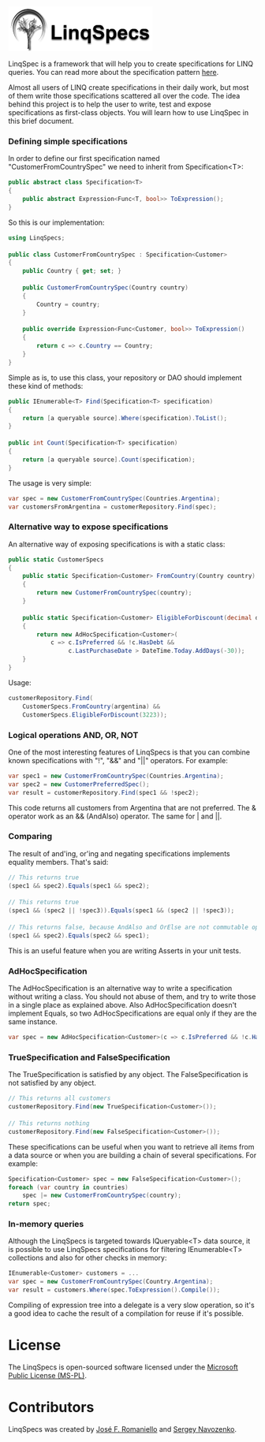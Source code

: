 ![](https://github.com/navozenko/LinqSpecs/blob/master/logo.png)

LinqSpec is a framework that will help you to create specifications for LINQ queries. You can read more about the specification pattern [here](http://en.wikipedia.org/wiki/Specification_pattern).

Almost all users of LINQ create specifications in their daily work, but most of them write those specifications scattered all over the code. The idea behind this project is to help the user to write, test and expose specifications as first-class objects. You will learn how to use LinqSpec in this brief document.

### Defining simple specifications

In order to define our first specification named "CustomerFromCountrySpec" we need to inherit from Specification\<T\>:

```csharp
public abstract class Specification<T>
{
    public abstract Expression<Func<T, bool>> ToExpression();
}
```

So this is our implementation:

```csharp
using LinqSpecs;

public class CustomerFromCountrySpec : Specification<Customer>
{
    public Country { get; set; }

    public CustomerFromCountrySpec(Country country)
    {
        Country = country;
    }

    public override Expression<Func<Customer, bool>> ToExpression()
    { 
        return c => c.Country == Country;
    }
}
```

Simple as is, to use this class, your repository or DAO should implement these kind of methods:

```csharp
public IEnumerable<T> Find(Specification<T> specification)
{
    return [a queryable source].Where(specification).ToList();
}

public int Count(Specification<T> specification)
{
    return [a queryable source].Count(specification);
}
```

The usage is very simple:

```csharp
var spec = new CustomerFromCountrySpec(Countries.Argentina);
var customersFromArgentina = customerRepository.Find(spec);
```

### Alternative way to expose specifications

An alternative way of exposing specifications is with a static class:

```csharp
public static CustomerSpecs
{
    public static Specification<Customer> FromCountry(Country country) 
    { 
        return new CustomerFromCountrySpec(country);
    }

    public static Specification<Customer> EligibleForDiscount(decimal discount)
    {
        return new AdHocSpecification<Customer>(
            c => c.IsPreferred && !c.HasDebt &&
                 c.LastPurchaseDate > DateTime.Today.AddDays(-30));
    }
}
```

Usage:

```csharp
customerRepository.Find(
    CustomerSpecs.FromCountry(argentina) &&
    CustomerSpecs.EligibleForDiscount(3223));
```

### Logical operations AND, OR, NOT

One of the most interesting features of LinqSpecs is that you can combine known specifications with "!", "&&" and "||" operators. For example:

```csharp
var spec1 = new CustomerFromCountrySpec(Countries.Argentina);
var spec2 = new CustomerPreferredSpec();
var result = customerRepository.Find(spec1 && !spec2);
```

This code returns all customers from Argentina that are not preferred. The & operator work as an && (AndAlso) operator. The same for | and ||.

### Comparing

The result of and'ing, or'ing and negating specifications implements equality members. That's said:

```csharp
// This returns true
(spec1 && spec2).Equals(spec1 && spec2);

// This returns true
(spec1 && (spec2 || !spec3)).Equals(spec1 && (spec2 || !spec3));

// This returns false, because AndAlso and OrElse are not commutable operations
(spec1 && spec2).Equals(spec2 && spec1);
```

This is an useful feature when you are writing Asserts in your unit tests.

### AdHocSpecification

The AdHocSpecification is an alternative way to write a specification without writing a class. You should not abuse of them, and try to write those in a single place as explained above. Also AdHocSpecification doesn't implement Equals, so two AdHocSpecifications are equal only if they are the same instance.

```csharp
var spec = new AdHocSpecification<Customer>(c => c.IsPreferred && !c.HasDebt);
```

### TrueSpecification and FalseSpecification

The TrueSpecification is satisfied by any object. The FalseSpecification is not satisfied by any object.

```csharp
// This returns all customers
customerRepository.Find(new TrueSpecification<Customer>());

// This returns nothing
customerRepository.Find(new FalseSpecification<Customer>());
```

These specifications can be useful when you want to retrieve all items from a data source or when you are building a chain of several specifications. For example:

```csharp
Specification<Customer> spec = new FalseSpecification<Customer>();
foreach (var country in countries)
    spec |= new CustomerFromCountrySpec(country);
return spec;
```

### In-memory queries

Although the LinqSpecs is targeted towards IQueryable\<T\> data source, it is possible to use LinqSpecs specifications for filtering IEnumerable\<T\> collections and also for other checks in memory:

```csharp
IEnumerable<Customer> customers = ...
var spec = new CustomerFromCountrySpec(Country.Argentina);
var result = customers.Where(spec.ToExpression().Compile());
```

Compiling of expression tree into a delegate is a very slow operation, so it's a good idea to cache the result of a compilation for reuse if it's possible.

# License

The LinqSpecs is open-sourced software licensed under the [Microsoft Public License (MS-PL)](https://opensource.org/licenses/MS-PL).

# Contributors

LinqSpecs was created by [José F. Romaniello](https://github.com/jfromaniello) and [Sergey Navozenko](https://github.com/navozenko).
